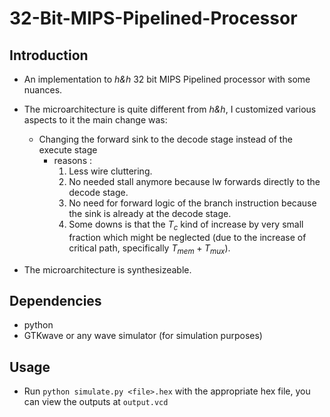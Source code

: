 # 32-Bit-MIPS-Pipelined-Processor 

## Introduction

- An implementation to *h&h* 32 bit MIPS Pipelined processor with some nuances.
- The microarchitecture is quite different from *h&h*, I customized various aspects to it the main change was:
    - Changing the forward sink to the decode stage instead of the execute stage  
        - reasons : 
            1. Less wire cluttering.
            2. No needed stall anymore because lw forwards directly to the decode stage.
            2. No need for forward logic of the branch instruction because the sink is already at the decode stage.
            3. Some downs is that the $T_c$ kind of increase by very small fraction which might be neglected (due to the increase of critical path, specifically $T_{mem} + {T_{mux}}$).

- The microarchitecture is synthesizeable.

## Dependencies 
- python
- GTKwave or any wave simulator (for simulation purposes)

## Usage

- Run `python simulate.py <file>.hex` with the appropriate hex file, you can view the outputs at `output.vcd` 
